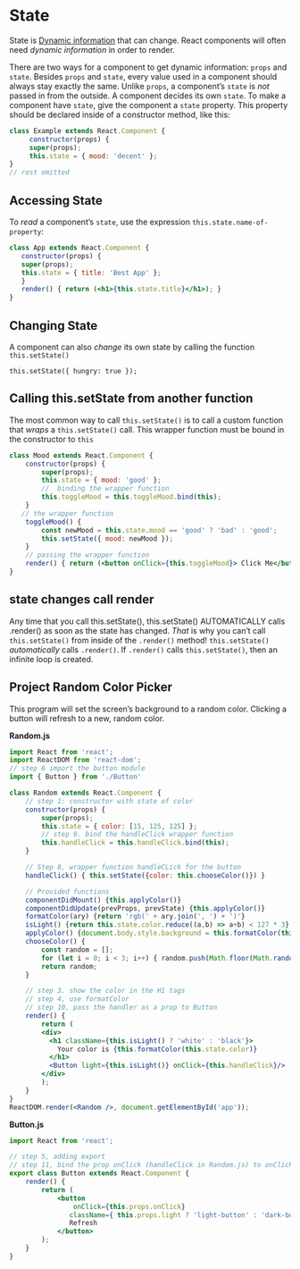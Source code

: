 # State

State is [Dynamic information](http://www.teach-ict.com/as_a2_ict_new/ocr/AS_G061/311_data_info_knowledge/static_dynamic_data/miniweb/pg4.htm) that can change. React components will often need *dynamic information* in order to render. 

There are two ways for a component to get dynamic information: `props` and `state`. Besides `props` and `state`, every value used in a component should always stay exactly the same. Unlike `props`, a component’s `state` is *not* passed in from the outside. A component decides its own `state`. To make a component have `state`, give the component a `state` property. This property should be declared inside of a constructor method, like this:

```jsx
class Example extends React.Component {
     constructor(props) {
     super(props);
     this.state = { mood: 'decent' };
}
// rest omitted
```

## Accessing State

To *read* a component’s `state`, use the expression `this.state.name-of-property`:

 ```jsx
class App extends React.Component {
	constructor(props) {
	super(props);
    this.state = { title: 'Best App' };
    }
    render() { return (<h1>{this.state.title}</h1>); }
}
```

## Changing State

A component can also *change* its own state by calling the function `this.setState()`

```JSX
this.setState({ hungry: true });
```

## Calling this.setState from another function

The most common way to call `this.setState()` is to call a custom function that *wraps* a `this.setState()` call. This wrapper function must be bound in the constructor to `this`

```jsx
class Mood extends React.Component {
    constructor(props) {
        super(props);
        this.state = { mood: 'good' };
        //  binding the wrapper function
		this.toggleMood = this.toggleMood.bind(this);
    }
   // the wrapper function
    toggleMood() {
		const newMood = this.state.mood == 'good' ? 'bad' : 'good';
		this.setState({ mood: newMood });
    }
    // passing the wrapper function
    render() { return (<button onClick={this.toggleMood}> Click Me</button>); }
}
```

## state changes call render

Any time that you call this.setState(), this.setState() AUTOMATICALLY calls .render() as soon as the state has changed. *That* is why you can’t call `this.setState()` from inside of the `.render()` method! `this.setState()` *automatically* calls `.render()`. If `.render()` calls `this.setState()`, then an infinite loop is created.

## Project Random Color Picker

This program will set the screen’s background to a random color. Clicking a button will refresh to a new, random color.

**Random.js**

```jsx
import React from 'react';
import ReactDOM from 'react-dom';
// step 6 import the button module
import { Button } from './Button'

class Random extends React.Component {
    // step 1: constructor with state of color
    constructor(props) {
    	super(props);
    	this.state = { color: [15, 125, 125] };
    	// step 9. bind the handleClick wrapper function
    	this.handleClick = this.handleClick.bind(this);
    }

    // Step 8, wrapper function handleCLick for the button
    handleClick() { this.setState({color: this.chooseColor()}) }

    // Provided functions
    componentDidMount() {this.applyColor()}
    componentDidUpdate(prevProps, prevState) {this.applyColor()}
    formatColor(ary) {return 'rgb(' + ary.join(', ') + ')'}
    isLight() {return this.state.color.reduce((a,b) => a+b) < 127 * 3}
    applyColor() {document.body.style.background = this.formatColor(this.state.color)}
    chooseColor() {
    	const random = [];
    	for (let i = 0; i < 3; i++) { random.push(Math.floor(Math.random()*256))}
        return random;
    }

    // step 3. show the color in the H1 tags
    // step 4, use formatColor
    // step 10, pass the handler as a prop to Button
    render() {
        return (
        <div>
          <h1 className={this.isLight() ? 'white' : 'black'}>
            Your color is {this.formatColor(this.state.color)}
          </h1>
          <Button light={this.isLight()} onClick={this.handleClick}/>
        </div>
    	);
  	}
}
ReactDOM.render(<Random />, document.getElementById('app'));
```

**Button.js**

```jsx
import React from 'react';

// step 5, adding export
// step 11, bind the prop onClick (handleClick in Random.js) to onClick
export class Button extends React.Component {
	render() {
		return (
			<button 
                onClick={this.props.onClick}
			   className={ this.props.light ? 'light-button' : 'dark-button' }>
			   Refresh
			</button>
		);
	}
}
```
